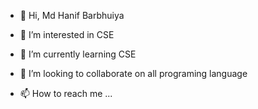 - 👋 Hi, Md Hanif Barbhuiya

- 👀 I’m interested in CSE

- 🌱 I’m currently learning CSE

- 💞️ I’m looking to collaborate on all programing language

- 📫 How to reach me ...

<!---

Md Hanif Barbhuiya is a ✨ special ✨ repository because its `README.md` (this file) appears on your GitHub profile.

You can click the Preview link to take a look at your changes.

--->

